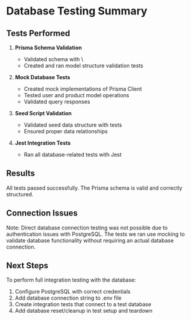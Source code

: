# Database Testing Summary

## Tests Performed

1. **Prisma Schema Validation**
   - Validated schema with \
   - Created and ran model structure validation tests

2. **Mock Database Tests**
   - Created mock implementations of Prisma Client
   - Tested user and product model operations
   - Validated query responses

3. **Seed Script Validation**
   - Validated seed data structure with tests
   - Ensured proper data relationships

4. **Jest Integration Tests**
   - Ran all database-related tests with Jest

## Results

All tests passed successfully. The Prisma schema is valid and correctly structured.

## Connection Issues

Note: Direct database connection testing was not possible due to authentication issues with 
PostgreSQL. The tests we ran use mocking to validate database functionality without requiring
an actual database connection.

## Next Steps

To perform full integration testing with the database:

1. Configure PostgreSQL with correct credentials
2. Add database connection string to .env file
3. Create integration tests that connect to a test database
4. Add database reset/cleanup in test setup and teardown
